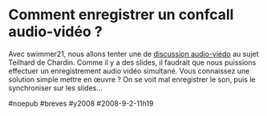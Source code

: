 # Comment enregistrer un confcall audio-vidéo ?

Avec swimmer21, nous allons tenter une de [discussion audio-viédo](../8/invitation-a-la-conversation-audio.md) au sujet Teilhard de Chardin. Comme il y a des slides, il faudrait que nous puissions effectuer un enregistrement audio vidéo simultané. Vous connaissez une solution simple mettre en œuvre ? On se voit mal enregistrer le son, puis le synchroniser sur les slides…

#noepub #breves #y2008 #2008-9-2-11h19
